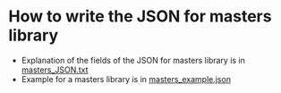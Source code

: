 # How to write the JSON for masters library 
- Explanation of the fields of the JSON for masters library is in [masters_JSON.txt](masters_JSON.txt)
- Example for a masters library is in [masters_example.json](masters_example.json)
